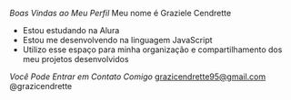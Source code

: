 *Boas Vindas ao Meu Perfil*
Meu nome é Graziele Cendrette
* Estou estudando na Alura
* Estou me desenvolvendo na linguagem JavaScript
* Utilizo esse espaço para minha organização e compartilhamento dos meu projetos desenvolvidos

*Você Pode Entrar em Contato Comigo*
grazicendrette95@gmail.com
@grazicendrette
